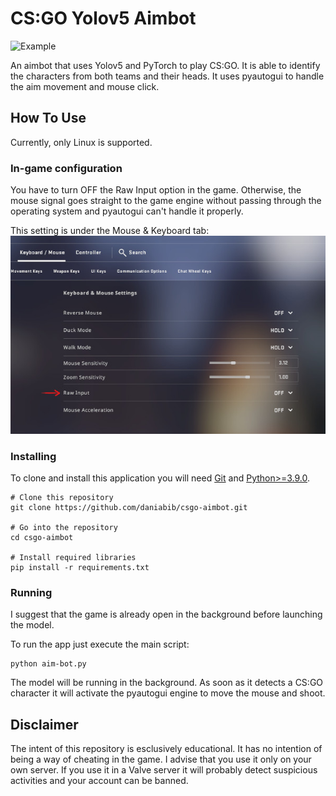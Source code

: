# CS:GO Yolov5 Aimbot

![Example](/img/csgo-example.gif)

An aimbot that uses Yolov5 and PyTorch to play CS:GO. It is able to identify the characters from both teams and their heads. It uses pyautogui to handle the aim movement and mouse click.

## How To Use

Currently, only Linux is supported.

### In-game configuration
You have to turn OFF the Raw Input option in the game. Otherwise, the mouse signal goes straight to the game engine without passing through the operating system and pyautogui can't handle it properly.

This setting is under the Mouse & Keyboard tab:
![Alt-test](/img/raw-input.jpg)

### Installing
To clone and install this application you will need [Git](https://git-scm.com) and [Python>=3.9.0](https://www.python.org/downloads/).

```
# Clone this repository
git clone https://github.com/daniabib/csgo-aimbot.git

# Go into the repository
cd csgo-aimbot

# Install required libraries
pip install -r requirements.txt
```

### Running
I suggest that the game is already open in the background before launching the model. 


To run the app just execute the main script:

```
python aim-bot.py
```

The model will be running in the background. As soon as it detects a CS:GO character it will activate the pyautogui engine to move the mouse and shoot.


<!-- ## How it works? -->


<!-- ## Things I'm still implementing 
- Record screen -->


<!-- ## Support

<a href="https://www.buymeacoffee.com/danielabib?" target="_blank"><img src="https://www.buymeacoffee.com/assets/img/custom_images/purple_img.png" alt="Buy Me A Coffee" style="height: 41px !important;width: 174px !important;box-shadow: 0px 3px 2px 0px rgba(190, 190, 190, 0.5) !important;-webkit-box-shadow: 0px 3px 2px 0px rgba(190, 190, 190, 0.5) !important;" ></a> -->


## Disclaimer
The intent of this repository is esclusively educational. It has no intention of being a way of cheating in the game. I advise that you use it only on your own server. If you use it in a Valve server it will probably detect suspicious activities and your account can be banned. 